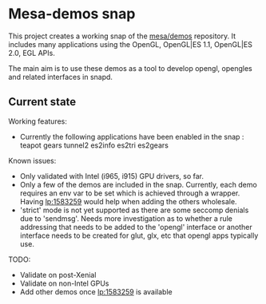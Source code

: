 # Mesa-demos snap

This project creates a working snap of the [mesa/demos](https://cgit.freedesktop.org/mesa/demos) repository. It includes many applications using the OpenGL, OpenGL|ES 1.1, OpenGL|ES 2.0, EGL APIs.

The main aim is to use these demos as a tool to develop opengl, opengles and related interfaces in snapd.

## Current state

Working features:
  - Currently the following applications have been enabled in the snap :
      teapot
      gears
      tunnel2
      es2info
      es2tri
      es2gears
  
Known issues:
  - Only validated with Intel (i965, i915) GPU drivers, so far.
  - Only a few of the demos are included in the snap. Currently, each demo requires an env var to be set which is achieved through a wrapper. Having [lp:1583259](https://bugs.launchpad.net/snappy/+bug/1583259) would help when adding the others wholesale.
  - 'strict' mode is not yet supported as there are some seccomp denials due to 'sendmsg'. Needs more investigation as to whether a rule addressing that needs to be added to the 'opengl' interface or another interface needs to be created for glut, glx, etc that opengl apps typically use.

TODO:
 - Validate on post-Xenial
 - Validate on non-Intel GPUs
 - Add other demos once [lp:1583259](https://bugs.launchpad.net/snappy/+bug/1583259) is available
